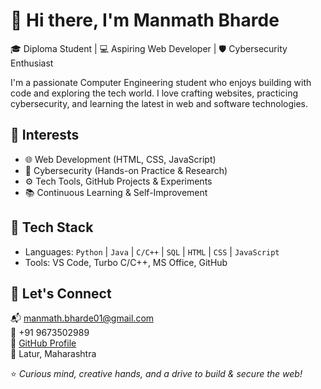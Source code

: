 # 👋 Hi there, I'm Manmath Bharde

🎓 Diploma Student | 💻 Aspiring Web Developer | 🛡️ Cybersecurity Enthusiast

I'm a passionate Computer Engineering student who enjoys building with code and exploring the tech world. 
I love crafting websites, practicing cybersecurity, and learning the latest in web and software technologies.

## 🚀 Interests
- 🌐 Web Development (HTML, CSS, JavaScript)
- 🔐 Cybersecurity (Hands-on Practice & Research)
- ⚙️ Tech Tools, GitHub Projects & Experiments
- 📚 Continuous Learning & Self-Improvement

## 🧰 Tech Stack
- Languages: `Python` | `Java` | `C/C++` | `SQL` | `HTML` | `CSS` | `JavaScript`
- Tools: VS Code, Turbo C/C++, MS Office, GitHub

## 🤝 Let's Connect
📬 [manmath.bharde01@gmail.com](mailto:manmath.bharde01@gmail.com)  
📱 +91 9673502989  
🔗 [GitHub Profile](https://github.com/your-username)  
📍 Latur, Maharashtra

⭐ *Curious mind, creative hands, and a drive to build & secure the web!*
